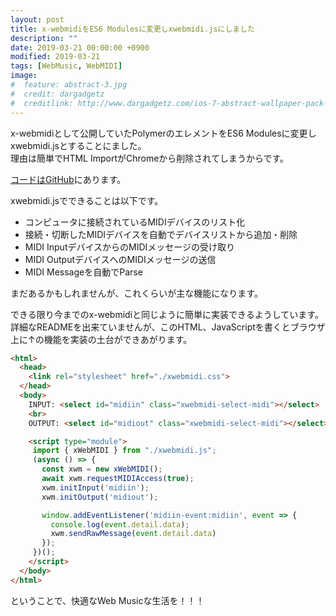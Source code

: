 ```yaml
---
layout: post
title: x-webmidiをES6 Modulesに変更しxwebmidi.jsにしました
description: ""
date: 2019-03-21 00:00:00 +0900
modified: 2019-03-21
tags: [WebMusic, WebMIDI]
image:
#  feature: abstract-3.jpg
#  credit: dargadgetz
#  creditlink: http://www.dargadgetz.com/ios-7-abstract-wallpaper-pack-for-iphone-5-and-ipod-touch-retina/
---
```


<div> </div>

x-webmidiとして公開していたPolymerのエレメントをES6 Modulesに変更しxwebmidi.jsとすることにました。  
理由は簡単でHTML ImportがChromeから削除されてしまうからです。  

[コードはGitHub](https://github.com/ryoyakawai/x-webmidi)にあります。  

xwebmidi.jsでできることは以下です。

- コンピュータに接続されているMIDIデバイスのリスト化
- 接続・切断したMIDIデバイスを自動でデバイスリストから追加・削除
- MIDI InputデバイスからのMIDIメッセージの受け取り
- MIDI OutputデバイスへのMIDIメッセージの送信
- MIDI Messageを自動でParse

まだあるかもしれませんが、これくらいが主な機能になります。  

できる限り今までのx-webmidiと同じように簡単に実装できるようしています。詳細なREADMEを出来ていませんが、このHTML、JavaScriptを書くとブラウザ上に↑の機能を実装の土台ができあがります。

```html
<html>
  <head>
    <link rel="stylesheet" href="./xwebmidi.css">
  </head>
  <body>
    INPUT: <select id="midiin" class="xwebmidi-select-midi"></select>
    <br>
    OUTPUT: <select id="midiout" class="xwebmidi-select-midi"></select>

    <script type="module">
     import { xWebMIDI } from "./xwebmidi.js";
     (async () => {
       const xwm = new xWebMIDI();
       await xwm.requestMIDIAccess(true);
       xwm.initInput('midiin');
       xwm.initOutput('midiout');

       window.addEventListener('midiin-event:midiin', event => {
         console.log(event.detail.data);
         xwm.sendRawMessage(event.detail.data)
       });
     })();
    </script>
  </body>
</html>
```

ということで、快適なWeb Musicな生活を！！！
